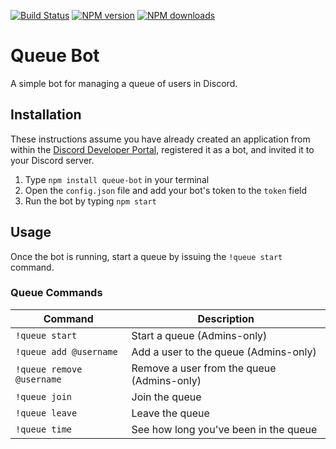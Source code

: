 <a href="https://github.com/binlabs/queue-bot/actions"><img src="https://github.com/binlabs/queue-bot/workflows/Node.js%20Package/badge.svg" alt="Build Status" /></a>
<a href="https://www.npmjs.com/package/queue-bot"><img src="https://img.shields.io/npm/v/queue-bot.svg?maxAge=3600" alt="NPM version" /></a>
<a href="https://www.npmjs.com/package/queue-bot"><img src="https://img.shields.io/npm/dt/queue-bot.svg?maxAge=3600" alt="NPM downloads" /></a>

# Queue Bot
A simple bot for managing a queue of users in Discord.

## Installation
These instructions assume you have already created an application from within the [Discord Developer Portal](https://discord.com/developers/applications), registered it as a bot, and invited it to your Discord server.
1. Type `npm install queue-bot` in your terminal
2. Open the `config.json` file and add your bot's token to the `token` field
3. Run the bot by typing `npm start`

## Usage
Once the bot is running, start a queue by issuing the `!queue start` command.
### Queue Commands
| Command | Description |
| --------------- | --------------- |
| `!queue start` | Start a queue (Admins-only) |
| `!queue add @username` | Add a user to the queue (Admins-only) |
| `!queue remove @username` | Remove a user from the queue (Admins-only) |
| `!queue join` | Join the queue |
| `!queue leave` | Leave the queue |
| `!queue time` | See how long you've been in the queue |
